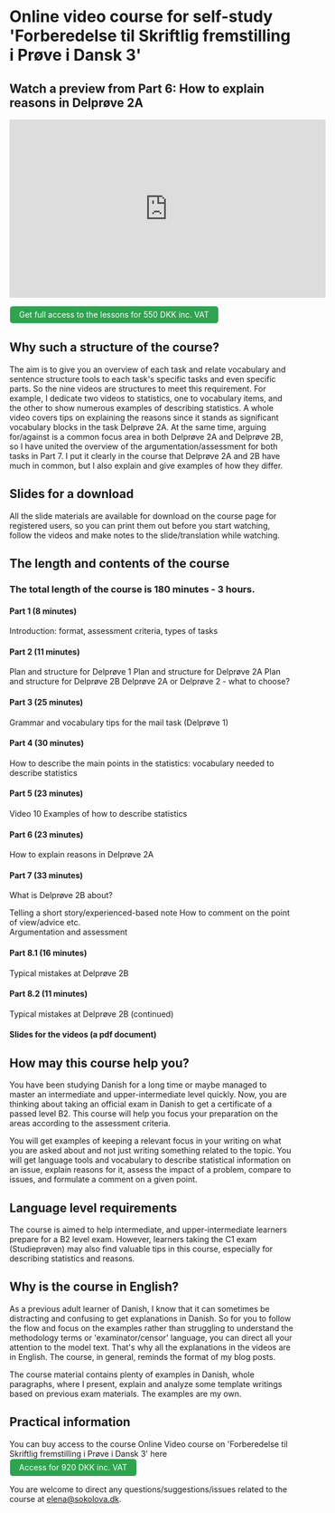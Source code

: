 # Online video course for self-study 'Forberedelse til Skriftlig fremstilling i Prøve i Dansk 3'

## Watch a preview from Part 6: How to explain reasons in Delprøve 2A

<iframe width="560" height="315" src="https://www.youtube.com/embed/FJk9uIGnRx4" title="YouTube video player" frameborder="0" allow="accelerometer; autoplay; clipboard-write; encrypted-media; gyroscope; picture-in-picture" allowfullscreen></iframe>

<style>
.btn {
  color: white;
  background-color: #2ea44f;
  border-color: rgba(27,31,35,.1);
  box-shadow: 0 0px 0 rgba(27,31,35,.1),inset 0 1px 0 hsla(0,0%,100%,.03);
  position: relative;
  display: inline-block;
  padding: 5px 16px;
  font-size: 14px
  font-weight: 500;
  line-height: 20px;
  white-space: nowrap;
  vertical-align: middle;
  cursor: pointer;
  border: 1px solid;
  border-radius: 6px;
  text-decoration: none;
}
</style>

<a class="btn" href="https://elenasokolova.podia.com/online-forberedelse-til-skriftlig-fremstilling-i-prove-i-dansk-3/buy"> Get full access to the lessons for 550 DKK inc. VAT </a>

## Why such a structure of the course?

The aim is to give you an overview of each task and relate vocabulary and sentence structure tools to each task's specific tasks and even specific parts. So the nine videos are structures to meet this requirement. For example, I dedicate two videos to statistics, one to vocabulary items, and the other to show numerous examples of describing statistics. A whole video covers tips on explaining the reasons since it stands as significant vocabulary blocks in the task Delprøve 2A. At the same time, arguing for/against is a common focus area in both Delprøve 2A and Delprøve 2B, so I have united the overview of the argumentation/assessment for both tasks in Part 7. 
I put it clearly in the course that Delprøve 2A and 2B have much in common, but I also explain and give examples of how they differ. 

## Slides for a download
All the slide materials are available for download on the course page for registered users, so you can print them out before you start watching, follow the videos and make notes to the slide/translation while watching. 

## The length and contents of the course

### The total length of the course is 180 minutes - 3 hours. 

#### Part 1 (8 minutes) 
Introduction: format, assessment criteria, types of tasks

#### Part 2 (11 minutes)
Plan and structure for Delprøve 1
Plan and structure for Delprøve 2A
Plan and structure for Delprøve 2B
Delprøve 2A or Delprøve 2 - what to choose?

#### Part 3 (25 minutes) 	
Grammar and vocabulary tips for the mail task (Delprøve 1)

#### Part 4 (30 minutes) 	
How to describe the main points in the statistics: vocabulary needed to describe statistics

#### Part 5 (23 minutes)
Video 10	Examples of how to describe statistics

#### Part 6 (23 minutes)
How to explain reasons in Delprøve 2A

#### Part 7 (33 minutes)
What is Delprøve 2B about?
 
Telling a short story/experienced-based note
How to comment on the point of view/advice etc.       
Argumentation and assessment

#### Part 8.1 (16 minutes) 
Typical mistakes at Delprøve 2B

#### Part 8.2 (11 minutes) 
Typical mistakes at Delprøve 2B (continued)

#### Slides for the videos (a pdf document)


## How may this course help you?

You have been studying Danish for a long time or maybe managed to master an intermediate and upper-intermediate level quickly. Now, you are thinking about taking an official exam in Danish to get a certificate of a passed level B2. This course will help you focus your preparation on the areas according to the assessment criteria. 

You will get examples of keeping a relevant focus in your writing on what you are asked about and not just writing something related to the topic. You will get language tools and vocabulary to describe statistical information on an issue, explain reasons for it, assess the impact of a problem, compare to issues, and formulate a comment on a given point. 

## Language level requirements

The course is aimed to help intermediate, and upper-intermediate learners prepare for a B2 level exam. However, learners taking the C1 exam (Studieprøven) may also find valuable tips in this course, especially for describing statistics and reasons. 

## Why is the course in English?

As a previous adult learner of Danish, I know that it can sometimes be distracting and confusing to get explanations in Danish. So for you to follow the flow and focus on the examples rather than struggling to understand the methodology terms or 'examinator/censor' language, you can direct all your attention to the model text. That's why all the explanations in the videos are in English. The course, in general, reminds the format of my blog posts. 

The course material contains plenty of examples in Danish, whole paragraphs, where I present, explain and analyze some template writings based on previous exam materials. The examples are my own. 

## Practical information
You can buy access to the course Online Video course on 'Forberedelse til Skriftlig fremstilling i Prøve i Dansk 3' here
<a class="btn" href="https://elenasokolova.podia.com/online-forberedelse-til-skriftlig-fremstilling-i-prove-i-dansk-3/buy"> Access for 920 DKK inc. VAT </a>

You are welcome to direct any questions/suggestions/issues related to the course at elena@sokolova.dk. 


